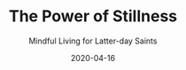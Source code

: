 ---
date: 2020-04-16
dateYear: 2020
isbn: 9781629726908
title: The Power of Stillness
subtitle: Mindful Living for Latter-day Saints
description: "Latter-day Saints are great at getting things done. But sometimes an excessive focus on 'doing more' can take us to a place where we're mostly going through the motions—and missing the deep, rich spiritual power that can come from being still. Using Latter-day Saint vernacular and examples, The Power of Stillness explores ways in which mindfulness can help deepen our conversion to the gospel. Infusing our homes with more stillness, silence, and space can reinvigorate the joy inherent in our faith and help us feel calmer, more present and engaged in our lives, and more spiritually connected to our Savior."
cover: cover-the-power-of-stillness.png
pageCount: 211
authors:
- Jacob Z. Hess
- Carrie Skarda
- Kyle Anderson
- Ty Mansfield
publishers: Deseret Book
published: 2019-12-30
publishedYear: 2019
shelves:
- non-fiction
- faith
- spirituality
---